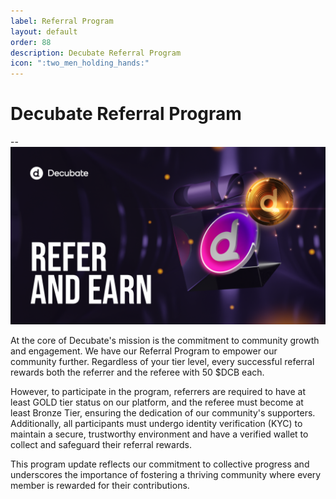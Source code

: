 ```yaml
---
label: Referral Program
layout: default
order: 88
description: Decubate Referral Program
icon: ":two_men_holding_hands:"
---
```

# Decubate Referral Program
--![](../static/Referral-system.png)

At the core of Decubate's mission is the commitment to community growth and engagement. We have our Referral Program to empower our community further. Regardless of your tier level, every successful referral rewards both the referrer and the referee with 50 $DCB each.

However, to participate in the program, referrers are required to have at least GOLD tier status on our platform, and the referee must become at least Bronze Tier, ensuring the dedication of our community's supporters. Additionally, all participants must undergo identity verification (KYC) to maintain a secure, trustworthy environment and have a verified wallet to collect and safeguard their referral rewards.

This program update reflects our commitment to collective progress and underscores the importance of fostering a thriving community where every member is rewarded for their contributions.